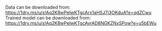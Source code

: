 Data can be downloaded from: https://1drv.ms/u/s!Aq2K8wPeIwKTgcArx1aHSJ7i3OKduA?e=qdZCwu
Trained model can be downloaded from: https://1drv.ms/u/s!Aq2K8wPeIwKTgcAvrAD8NGKZNxSPow?e=u5bEWu
